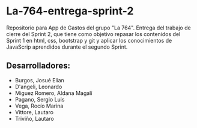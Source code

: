 # La-764-entrega-sprint-2
Repositorio para App de Gastos del grupo "La 764". Entrega del trabajo de cierre del Sprint 2, que tiene como objetivo repasar los contenidos del Sprint 1 en html, css, bootstrap y git y aplicar los conocimientos de JavaScrip aprendidos durante el segundo Sprint.

## Desarrolladores:
- Burgos, Josué Elian
- D'angeli, Leonardo
- Miguez Romero, Aldana Magalí
- Pagano, Sergio Luis
- Vega, Rocío Marina
- Vittore, Lautaro
- Triviño, Lautaro
